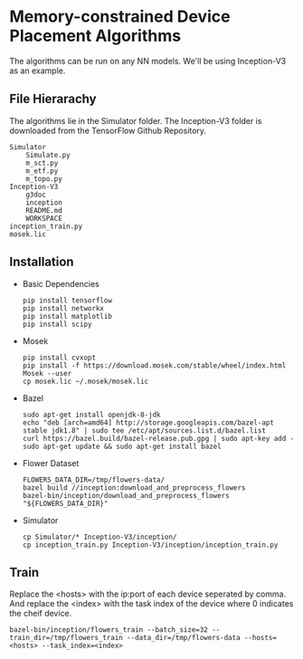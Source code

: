 # Memory-constrained Device Placement Algorithms
The algorithms can be run on any NN models. We'll be using Inception-V3 as an example.

## File Hierarachy
The algorithms lie in the Simulator folder. The Inception-V3 folder is downloaded from the TensorFlow Github Repository.

    Simulator
        Simulate.py
        m_sct.py
        m_etf.py
        m_topo.py
    Inception-V3
        g3doc
        inception
        README.md
        WORKSPACE
    inception_train.py
    mosek.lic

## Installation
* Basic Dependencies

      pip install tensorflow
      pip install networkx
      pip install matplotlib
      pip install scipy

* Mosek

      pip install cvxopt
      pip install -f https://download.mosek.com/stable/wheel/index.html Mosek --user
      cp mosek.lic ~/.mosek/mosek.lic

* Bazel

      sudo apt-get install openjdk-8-jdk
      echo "deb [arch=amd64] http://storage.googleapis.com/bazel-apt stable jdk1.8" | sudo tee /etc/apt/sources.list.d/bazel.list
      curl https://bazel.build/bazel-release.pub.gpg | sudo apt-key add -
      sudo apt-get update && sudo apt-get install bazel
    
* Flower Dataset

      FLOWERS_DATA_DIR=/tmp/flowers-data/
      bazel build //inception:download_and_preprocess_flowers
      bazel-bin/inception/download_and_preprocess_flowers "${FLOWERS_DATA_DIR}"
      
* Simulator

      cp Simulator/* Inception-V3/inception/
      cp inception_train.py Inception-V3/inception/inception_train.py

## Train
Replace the \<hosts\> with the ip:port of each device seperated by comma. And replace the \<index\> with the task index of the device where 0 indicates the cheif device.
    
    bazel-bin/inception/flowers_train --batch_size=32 --train_dir=/tmp/flowers_train --data_dir=/tmp/flowers-data --hosts=<hosts> --task_index=<index>


